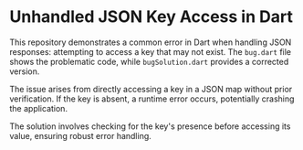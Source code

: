 # Unhandled JSON Key Access in Dart

This repository demonstrates a common error in Dart when handling JSON responses: attempting to access a key that may not exist.  The `bug.dart` file shows the problematic code, while `bugSolution.dart` provides a corrected version.

The issue arises from directly accessing a key in a JSON map without prior verification. If the key is absent, a runtime error occurs, potentially crashing the application.

The solution involves checking for the key's presence before accessing its value, ensuring robust error handling.